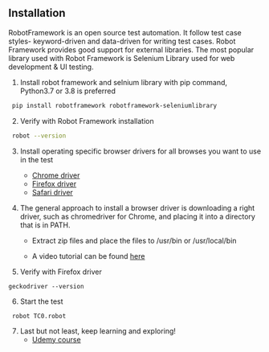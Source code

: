 ## Installation
RobotFramework is an open source test automation. It follow test case styles- keyword-driven and data-driven for writing test cases. Robot Framework provides good support for external libraries. The most popular library used with Robot Framework is Selenium Library used for web development & UI testing.

1. Install robot framework and selnium library with pip command, Python3.7 or 3.8 is preferred
```bash
 pip install robotframework robotframework-seleniumlibrary
```
2. Verify with Robot Framework installation
```bash
 robot --version
```

3. Install operating specific browser drivers for all browses you want to use in the test

    - [Chrome driver](https://sites.google.com/a/chromium.org/chromedriver/downloads)
    - [Firefox driver](https://github.com/mozilla/geckodriver/releases)
    - [Safari driver](https://webkit.org/blog/6900/webdriver-support-in-safari-10/)

4. The general approach to install a browser driver is downloading a right driver, such as chromedriver for Chrome, and placing it into a directory that is in PATH.
    - Extract zip files and place the files to /usr/bin or /usr/local/bin

    - A video tutorial can be found [here](https://youtu.be/ZqqIRgNn1vM?t=598)

5. Verify with Firefox driver
```
geckodriver --version
```
6. Start the test
```
 robot TC0.robot
```
7. Last but not least, keep learning and exploring!
    - [Udemy course](https://www.udemy.com/course/robot-framework-level-1/) 